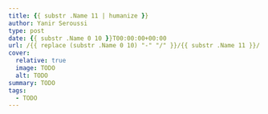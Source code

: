 ```yaml
---
title: {{ substr .Name 11 | humanize }}
author: Yanir Seroussi
type: post
date: {{ substr .Name 0 10 }}T00:00:00+00:00
url: /{{ replace (substr .Name 0 10) "-" "/" }}/{{ substr .Name 11 }}/
cover:
  relative: true
  image: TODO
  alt: TODO
summary: TODO
tags:
  - TODO
---
```

